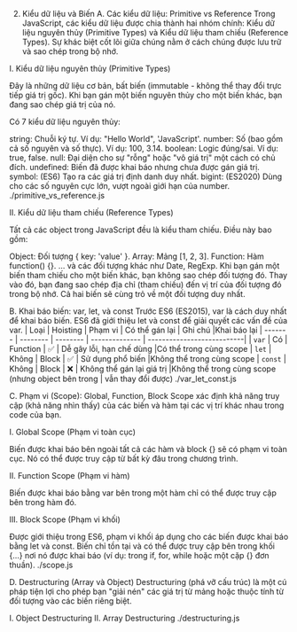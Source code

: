 2. Kiểu dữ liệu và Biến
A. Các kiểu dữ liệu: Primitive vs Reference
Trong JavaScript, các kiểu dữ liệu được chia thành hai nhóm chính: Kiểu dữ liệu nguyên thủy (Primitive Types) và Kiểu dữ liệu tham chiếu (Reference Types). Sự khác biệt cốt lõi giữa chúng nằm ở cách chúng được lưu trữ và sao chép trong bộ nhớ.

I. Kiểu dữ liệu nguyên thủy (Primitive Types)

Đây là những dữ liệu cơ bản, bất biến (immutable - không thể thay đổi trực tiếp giá trị gốc). Khi bạn gán một biến nguyên thủy cho một biến khác, bạn đang sao chép giá trị của nó.

Có 7 kiểu dữ liệu nguyên thủy:

string: Chuỗi ký tự. Ví dụ: "Hello World", 'JavaScript'.
number: Số (bao gồm cả số nguyên và số thực). Ví dụ: 100, 3.14.
boolean: Logic đúng/sai. Ví dụ: true, false.
null: Đại diện cho sự "rỗng" hoặc "vô giá trị" một cách có chủ đích.
undefined: Biến đã được khai báo nhưng chưa được gán giá trị.
symbol: (ES6) Tạo ra các giá trị định danh duy nhất.
bigint: (ES2020) Dùng cho các số nguyên cực lớn, vượt ngoài giới hạn của number.
./primitive_vs_reference.js

II. Kiểu dữ liệu tham chiếu (Reference Types)

Tất cả các object trong JavaScript đều là kiểu tham chiếu. Điều này bao gồm:

Object: Đối tượng { key: 'value' }.
Array: Mảng [1, 2, 3].
Function: Hàm function() {}.
... và các đối tượng khác như Date, RegExp.
Khi bạn gán một biến tham chiếu cho một biến khác, bạn không sao chép đối tượng đó. Thay vào đó, bạn đang sao chép địa chỉ (tham chiếu) đến vị trí của đối tượng đó trong bộ nhớ. Cả hai biến sẽ cùng trỏ về một đối tượng duy nhất.

B. Khai báo biến: var, let, và const
Trước ES6 (ES2015), var là cách duy nhất để khai báo biến. ES6 đã giới thiệu let và const để giải quyết các vấn đề của var.
| Loại    | Hoisting | Phạm vi  | Có thể gán lại | Ghi chú                    |Khai báo lại
| ------- | -------- | -------- | -------------- | ---------------------------|
| `var`   | Có       | Function | ✅             | Dễ gây lỗi, hạn chế dùng  |Có thể trong cùng scope
| `let`   | Không    | Block    | ✅             | Sử dụng phổ biến          |Không thể trong cùng scope
| `const` | Không    | Block    | ❌             | Không thể gán lại giá trị |Không thể trong cùng scope
                                                   (nhưng object bên trong   |
                                                   vẫn thay đổi được)
./var_let_const.js

C. Phạm vi (Scope): Global, Function, Block
Scope xác định khả năng truy cập (khả năng nhìn thấy) của các biến và hàm tại các vị trí khác nhau trong code của bạn.

I. Global Scope (Phạm vi toàn cục)

Biến được khai báo bên ngoài tất cả các hàm và block {} sẽ có phạm vi toàn cục. Nó có thể được truy cập từ bất kỳ đâu trong chương trình.

II. Function Scope (Phạm vi hàm)

Biến được khai báo bằng var bên trong một hàm chỉ có thể được truy cập bên trong hàm đó.

III. Block Scope (Phạm vi khối)

Được giới thiệu trong ES6, phạm vi khối áp dụng cho các biến được khai báo bằng let và const. Biến chỉ tồn tại và có thể được truy cập bên trong khối {...} nơi nó được khai báo (ví dụ: trong if, for, while hoặc một cặp {} đơn thuần).
./scope.js

D. Destructuring (Array và Object)
Destructuring (phá vỡ cấu trúc) là một cú pháp tiện lợi cho phép bạn "giải nén" các giá trị từ mảng hoặc thuộc tính từ đối tượng vào các biến riêng biệt.

I. Object Destructuring
II. Array Destructuring
./destructuring.js